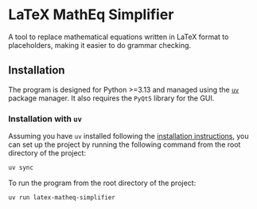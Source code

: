# LaTeX MathEq Simplifier

A tool to replace mathematical equations written in LaTeX format to placeholders, making it easier to do grammar checking.

## Installation

The program is designed for Python >=3.13 and managed using the [`uv`](https://docs.astral.sh/uv/) package manager. It also requires the `PyQt5` library for the GUI.

### Installation with `uv`

Assuming you have `uv` installed following the [installation instructions](https://docs.astral.sh/uv/getting-started/installation/), you can set up the project by running the following command from the root directory of the project:

```bash
uv sync
```

To run the program from the root directory of the project:

```bash
uv run latex-matheq-simplifier
```
